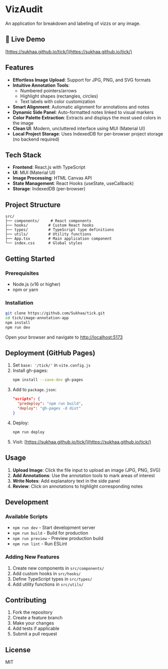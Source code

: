 # VizAudit

An application for breakdown and labeling of vizzs or any image.

## 🚀 Live Demo

[https://sukhaa.github.io/tick/](https://sukhaa.github.io/tick/)

## Features

- **Effortless Image Upload**: Support for JPG, PNG, and SVG formats
- **Intuitive Annotation Tools**: 
  - Numbered pointers/arrows
  - Highlight shapes (rectangles, circles)
  - Text labels with color customization
- **Smart Alignment**: Automatic alignment for annotations and notes
- **Dynamic Side Panel**: Auto-formatted notes linked to visual markers
- **Color Palette Extraction**: Extracts and displays the most used colors in the image
- **Clean UI**: Modern, uncluttered interface using MUI (Material UI)
- **Local Project Storage**: Uses IndexedDB for per-browser project storage (no backend required)

## Tech Stack

- **Frontend**: React.js with TypeScript
- **UI**: MUI (Material UI)
- **Image Processing**: HTML Canvas API
- **State Management**: React Hooks (useState, useCallback)
- **Storage**: IndexedDB (per-browser)

## Project Structure

```
src/
├── components/     # React components
├── hooks/         # Custom React hooks
├── types/         # TypeScript type definitions
├── utils/         # Utility functions
├── App.tsx        # Main application component
└── index.css      # Global styles
```

## Getting Started

### Prerequisites

- Node.js (v16 or higher)
- npm or yarn

### Installation

```bash
git clone https://github.com/Sukhaa/tick.git
cd tick/image-annotation-app
npm install
npm run dev
```

Open your browser and navigate to [http://localhost:5173](http://localhost:5173)

## Deployment (GitHub Pages)

1. Set `base: '/tick/'` in `vite.config.js`
2. Install gh-pages:
   ```bash
   npm install --save-dev gh-pages
   ```
3. Add to `package.json`:
   ```json
   "scripts": {
     "predeploy": "npm run build",
     "deploy": "gh-pages -d dist"
   }
   ```
4. Deploy:
   ```bash
   npm run deploy
   ```
5. Visit: [https://sukhaa.github.io/tick/](https://sukhaa.github.io/tick/)

## Usage

1. **Upload Image**: Click the file input to upload an image (JPG, PNG, SVG)
2. **Add Annotations**: Use the annotation tools to mark areas of interest
3. **Write Notes**: Add explanatory text in the side panel
4. **Review**: Click on annotations to highlight corresponding notes

## Development

### Available Scripts

- `npm run dev` - Start development server
- `npm run build` - Build for production
- `npm run preview` - Preview production build
- `npm run lint` - Run ESLint

### Adding New Features

1. Create new components in `src/components/`
2. Add custom hooks in `src/hooks/`
3. Define TypeScript types in `src/types/`
4. Add utility functions in `src/utils/`

## Contributing

1. Fork the repository
2. Create a feature branch
3. Make your changes
4. Add tests if applicable
5. Submit a pull request

## License

MIT
